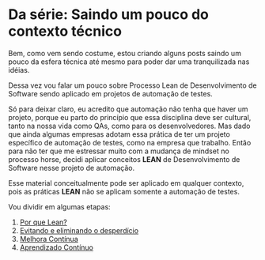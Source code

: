 # Da série: Saindo um pouco do contexto técnico

Bem, como vem sendo costume, estou criando alguns posts saindo um pouco da esfera técnica até mesmo para poder dar uma tranquilizada nas idéias.

Dessa vez vou falar um pouco sobre Processo Lean de Desenvolvimento de Software sendo aplicado em projetos de automação de testes.

Só para deixar claro, eu acredito que automação não tenha que haver um projeto, porque eu parto do princípio que essa disciplina deve ser cultural, tanto na nossa vida como QAs, como para os desenvolvedores. Mas dado que ainda algumas empresas adotam essa prática de ter um projeto específico de automação de testes, como na empresa que trabalho. Então para não ter que me estressar muito com a mudança de mindset no processo horse, decidi aplicar conceitos **LEAN** de Desenvolvimento de Software nesse projeto de automação.

Esse material conceitualmente pode ser aplicado em qualquer contexto, pois as práticas **LEAN** não se aplicam somente a automação de testes.

Vou dividir em algumas etapas:

1. [Por que Lean?](https://github.com/thiagomarquessp/lean-em-projetos-automacao/blob/master/por-que-lean.md)
2. [Evitando e eliminando o desperdício](https://github.com/thiagomarquessp/lean-em-projetos-automacao/blob/master/eliminar-evitar-desperdicios.md)
3. [Melhora Contínua](https://github.com/thiagomarquessp/lean-em-projetos-automacao/blob/master/melhora-continua.md)
4. [Aprendizado Contínuo](https://github.com/thiagomarquessp/lean-em-projetos-automacao/blob/master/aprendizado-continuo.md)
